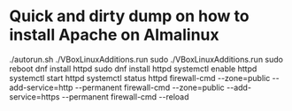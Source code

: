 # Quick and dirty dump on how to install Apache on Almalinux 

./autorun.sh 
./VBoxLinuxAdditions.run 
sudo ./VBoxLinuxAdditions.run 
sudo reboot
dnf install httpd
sudo dnf install httpd
systemctl enable httpd
systemctl start httpd
systemctl status httpd
firewall-cmd --zone=public --add-service=http --permanent
firewall-cmd --zone=public --add-service=https --permanent
firewall-cmd --reload
